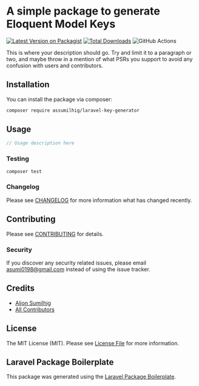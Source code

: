 # A simple package to generate Eloquent Model Keys

[![Latest Version on Packagist](https://img.shields.io/packagist/v/assumilhig/laravel-key-generator.svg?style=flat-square)](https://packagist.org/packages/assumilhig/laravel-key-generator)
[![Total Downloads](https://img.shields.io/packagist/dt/assumilhig/laravel-key-generator.svg?style=flat-square)](https://packagist.org/packages/assumilhig/laravel-key-generator)
![GitHub Actions](https://github.com/assumilhig/laravel-key-generator/actions/workflows/main.yml/badge.svg)

This is where your description should go. Try and limit it to a paragraph or two, and maybe throw in a mention of what PSRs you support to avoid any confusion with users and contributors.

## Installation

You can install the package via composer:

```bash
composer require assumilhig/laravel-key-generator
```

## Usage

```php
// Usage description here
```

### Testing

```bash
composer test
```

### Changelog

Please see [CHANGELOG](CHANGELOG.md) for more information what has changed recently.

## Contributing

Please see [CONTRIBUTING](CONTRIBUTING.md) for details.

### Security

If you discover any security related issues, please email asumi0198@gmail.com instead of using the issue tracker.

## Credits

-   [Aljon Sumilhig](https://github.com/assumilhig)
-   [All Contributors](../../contributors)

## License

The MIT License (MIT). Please see [License File](LICENSE.md) for more information.

## Laravel Package Boilerplate

This package was generated using the [Laravel Package Boilerplate](https://laravelpackageboilerplate.com).
